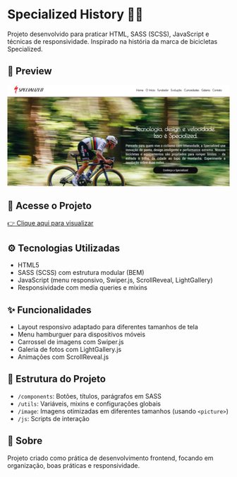 # Specialized History 🚴‍♂️

Projeto desenvolvido para praticar HTML, SASS (SCSS), JavaScript e técnicas de responsividade. Inspirado na história da marca de bicicletas Specialized.

## 📸 Preview

![Preview do Projeto](image/preview.jpg)

## 🔗 Acesse o Projeto

[👉 Clique aqui para visualizar](https://felipedev90.github.io/a-historia-da-specialized/)

## ⚙️ Tecnologias Utilizadas

- HTML5
- SASS (SCSS) com estrutura modular (BEM)
- JavaScript (menu responsivo, Swiper.js, ScrollReveal, LightGallery)
- Responsividade com media queries e mixins

## ✨ Funcionalidades

- Layout responsivo adaptado para diferentes tamanhos de tela
- Menu hamburguer para dispositivos móveis
- Carrossel de imagens com Swiper.js
- Galeria de fotos com LightGallery.js
- Animações com ScrollReveal.js

## 📁 Estrutura do Projeto

- `/components`: Botões, títulos, parágrafos em SASS
- `/utils`: Variáveis, mixins e configurações globais
- `/image`: Imagens otimizadas em diferentes tamanhos (usando `<picture>`)
- `/js`: Scripts de interação

## 📄 Sobre

Projeto criado como prática de desenvolvimento frontend, focando em organização, boas práticas e responsividade.
